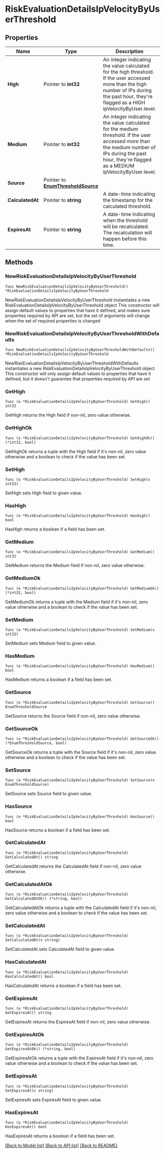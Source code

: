 # RiskEvaluationDetailsIpVelocityByUserThreshold

## Properties

Name | Type | Description | Notes
------------ | ------------- | ------------- | -------------
**High** | Pointer to **int32** | An integer indicating the value calculated for the high threshold. If the user accessed more than the high number of IPs during the past hour, they&#39;re flagged as a HIGH ipVelocityByUser.level. | [optional] 
**Medium** | Pointer to **int32** | An integer indicating the value calculated for the medium threshold. If the user accessed more than the medium number of IPs during the past hour, they&#39;re flagged as a MEDIUM ipVelocityByUser.level. | [optional] 
**Source** | Pointer to [**EnumThresholdSource**](EnumThresholdSource.md) |  | [optional] 
**CalculatedAt** | Pointer to **string** | A date-time indicating the timestamp for the calculated threshold. | [optional] 
**ExpiresAt** | Pointer to **string** | A date-time indicating when the threshold will be recalculated. The recalculation will happen before this time. | [optional] 

## Methods

### NewRiskEvaluationDetailsIpVelocityByUserThreshold

`func NewRiskEvaluationDetailsIpVelocityByUserThreshold() *RiskEvaluationDetailsIpVelocityByUserThreshold`

NewRiskEvaluationDetailsIpVelocityByUserThreshold instantiates a new RiskEvaluationDetailsIpVelocityByUserThreshold object
This constructor will assign default values to properties that have it defined,
and makes sure properties required by API are set, but the set of arguments
will change when the set of required properties is changed

### NewRiskEvaluationDetailsIpVelocityByUserThresholdWithDefaults

`func NewRiskEvaluationDetailsIpVelocityByUserThresholdWithDefaults() *RiskEvaluationDetailsIpVelocityByUserThreshold`

NewRiskEvaluationDetailsIpVelocityByUserThresholdWithDefaults instantiates a new RiskEvaluationDetailsIpVelocityByUserThreshold object
This constructor will only assign default values to properties that have it defined,
but it doesn't guarantee that properties required by API are set

### GetHigh

`func (o *RiskEvaluationDetailsIpVelocityByUserThreshold) GetHigh() int32`

GetHigh returns the High field if non-nil, zero value otherwise.

### GetHighOk

`func (o *RiskEvaluationDetailsIpVelocityByUserThreshold) GetHighOk() (*int32, bool)`

GetHighOk returns a tuple with the High field if it's non-nil, zero value otherwise
and a boolean to check if the value has been set.

### SetHigh

`func (o *RiskEvaluationDetailsIpVelocityByUserThreshold) SetHigh(v int32)`

SetHigh sets High field to given value.

### HasHigh

`func (o *RiskEvaluationDetailsIpVelocityByUserThreshold) HasHigh() bool`

HasHigh returns a boolean if a field has been set.

### GetMedium

`func (o *RiskEvaluationDetailsIpVelocityByUserThreshold) GetMedium() int32`

GetMedium returns the Medium field if non-nil, zero value otherwise.

### GetMediumOk

`func (o *RiskEvaluationDetailsIpVelocityByUserThreshold) GetMediumOk() (*int32, bool)`

GetMediumOk returns a tuple with the Medium field if it's non-nil, zero value otherwise
and a boolean to check if the value has been set.

### SetMedium

`func (o *RiskEvaluationDetailsIpVelocityByUserThreshold) SetMedium(v int32)`

SetMedium sets Medium field to given value.

### HasMedium

`func (o *RiskEvaluationDetailsIpVelocityByUserThreshold) HasMedium() bool`

HasMedium returns a boolean if a field has been set.

### GetSource

`func (o *RiskEvaluationDetailsIpVelocityByUserThreshold) GetSource() EnumThresholdSource`

GetSource returns the Source field if non-nil, zero value otherwise.

### GetSourceOk

`func (o *RiskEvaluationDetailsIpVelocityByUserThreshold) GetSourceOk() (*EnumThresholdSource, bool)`

GetSourceOk returns a tuple with the Source field if it's non-nil, zero value otherwise
and a boolean to check if the value has been set.

### SetSource

`func (o *RiskEvaluationDetailsIpVelocityByUserThreshold) SetSource(v EnumThresholdSource)`

SetSource sets Source field to given value.

### HasSource

`func (o *RiskEvaluationDetailsIpVelocityByUserThreshold) HasSource() bool`

HasSource returns a boolean if a field has been set.

### GetCalculatedAt

`func (o *RiskEvaluationDetailsIpVelocityByUserThreshold) GetCalculatedAt() string`

GetCalculatedAt returns the CalculatedAt field if non-nil, zero value otherwise.

### GetCalculatedAtOk

`func (o *RiskEvaluationDetailsIpVelocityByUserThreshold) GetCalculatedAtOk() (*string, bool)`

GetCalculatedAtOk returns a tuple with the CalculatedAt field if it's non-nil, zero value otherwise
and a boolean to check if the value has been set.

### SetCalculatedAt

`func (o *RiskEvaluationDetailsIpVelocityByUserThreshold) SetCalculatedAt(v string)`

SetCalculatedAt sets CalculatedAt field to given value.

### HasCalculatedAt

`func (o *RiskEvaluationDetailsIpVelocityByUserThreshold) HasCalculatedAt() bool`

HasCalculatedAt returns a boolean if a field has been set.

### GetExpiresAt

`func (o *RiskEvaluationDetailsIpVelocityByUserThreshold) GetExpiresAt() string`

GetExpiresAt returns the ExpiresAt field if non-nil, zero value otherwise.

### GetExpiresAtOk

`func (o *RiskEvaluationDetailsIpVelocityByUserThreshold) GetExpiresAtOk() (*string, bool)`

GetExpiresAtOk returns a tuple with the ExpiresAt field if it's non-nil, zero value otherwise
and a boolean to check if the value has been set.

### SetExpiresAt

`func (o *RiskEvaluationDetailsIpVelocityByUserThreshold) SetExpiresAt(v string)`

SetExpiresAt sets ExpiresAt field to given value.

### HasExpiresAt

`func (o *RiskEvaluationDetailsIpVelocityByUserThreshold) HasExpiresAt() bool`

HasExpiresAt returns a boolean if a field has been set.


[[Back to Model list]](../README.md#documentation-for-models) [[Back to API list]](../README.md#documentation-for-api-endpoints) [[Back to README]](../README.md)


